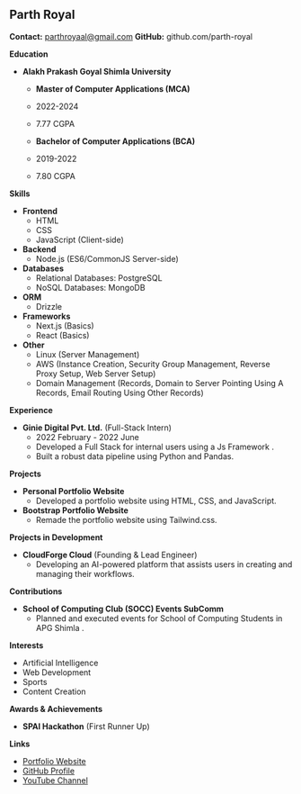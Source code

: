 
## Parth Royal


**Contact:** parthroyaal@gmail.com 
**GitHub:** github.com/parth-royal


**Education**

* **Alakh Prakash Goyal Shimla University**
    * **Master of Computer Applications (MCA)**
    * 2022-2024
    * 7.77 CGPA

    * **Bachelor of Computer Applications (BCA)**
    * 2019-2022
    * 7.80 CGPA


**Skills**

* **Frontend**
    * HTML
    * CSS
    * JavaScript (Client-side)
* **Backend**
    * Node.js (ES6/CommonJS Server-side)
* **Databases**
    * Relational Databases: PostgreSQL
    * NoSQL Databases: MongoDB
* **ORM**
    * Drizzle
* **Frameworks**
    * Next.js (Basics)
    * React (Basics)
* **Other**
    * Linux (Server Management)
    * AWS (Instance Creation, Security Group Management, Reverse Proxy Setup, Web Server Setup)
    * Domain Management (Records, Domain to Server Pointing Using A Records, Email Routing Using Other Records)

**Experience**

* **Ginie Digital Pvt. Ltd.** (Full-Stack Intern)
    * 2022 February - 2022 June
    * Developed a Full Stack  for internal users using a Js Framework .
    * Built a robust data pipeline using Python and Pandas.

**Projects**

* **Personal Portfolio Website**
    * Developed a portfolio website using HTML, CSS, and JavaScript.
* **Bootstrap Portfolio Website**
    * Remade the portfolio website using Tailwind.css.




**Projects in Development**

* **CloudForge Cloud** (Founding & Lead Engineer)
    * Developing an AI-powered platform that assists users in creating and managing their workflows.

**Contributions**

* **School of Computing Club (SOCC) Events SubComm**
    * Planned and executed events for School of Computing Students in APG Shimla .


**Interests**

* Artificial Intelligence
* Web Development
* Sports
* Content Creation

**Awards & Achievements**

* **SPAI Hackathon** (First Runner Up)

**Links**

* [Portfolio Website](https://parthroyale.github.io/parthroyale/)
* [GitHub Profile](https://github.com/parthroyale)
* [YouTube Channel](https://www.youtube.com/@skillforgecloud)

